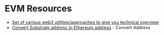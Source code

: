 # EVM Resources

* [Set of various web3 utilities/approaches to give you technical overview](https://github.com/hicommonwealth/frontier-tester)
* [Convert Substrate address to Ethereum address](https://dev-kodadot.netlify.app/#/toolbox) - Convert Address

